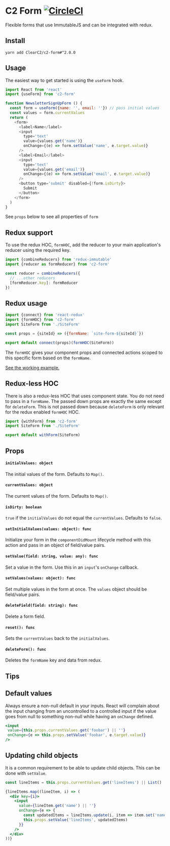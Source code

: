 # C2 Form [![CircleCI](https://circleci.com/gh/ClearC2/c2-form.svg?style=svg)](https://circleci.com/gh/ClearC2/c2-form)

Flexible forms that use ImmutableJS and can be integrated with redux.

## Install

```
yarn add ClearC2/c2-form#^2.0.0
```

## Usage
The easiest way to get started is using the `useForm` hook.

```js
import React from 'react'
import {useForm} from 'c2-form'

function NewsletterSignUpForm () {
  const form = useForm({name: '', email: ''}) // pass initial values
  const values = form.currentValues
  return (
    <form>
      <label>Name</label>
      <input
      	type='text'
        value={values.get('name')}
        onChange={(e) => form.setValue('name', e.target.value)}
      />
      <label>Email</label>
      <input
      	type='text'
        value={values.get('email')}
        onChange={(e) => form.setValue('email', e.target.value)}
      />
      <button type='submit' disabled={!form.isDirty}>
        Submit
      </button>
    </form>
  )
}

```

See `props` below to see all properties of `form`


## Redux support
To use the redux HOC, `formHOC`, add the reducer to your main application's reducer using the required key.

```js
import {combineReducers} from 'redux-immutable'
import {reducer as formReducer} from 'c2-form'

const reducer = combineReducers({
  // ...other reducers
  [formReducer.key]: formReducer
})
```

## Redux usage
```js
import {connect} from 'react-redux'
import {formHOC} from 'c2-form'
import SiteForm from './SiteForm'

const props = {siteId} => ({formName: `site-form-${siteId}`})

export default connect(props)(formHOC(SiteForm))
```

The `formHOC` gives your component props and connected actions scoped to this specific form based on the `formName`.

[See the working example.](example/src/Example.js)

## Redux-less HOC
There is also a redux-less HOC that uses component state. You do not need to pass in a `formName`.
The passed down props are exactly the same except for `deleteForm`. This is not passed down because `deleteForm` is only relevant
for the redux enabled `formHOC` HOC.


```js
import {withForm} from 'c2-form'
import SiteForm from './SiteForm'

export default withForm(SiteForm)
```

## Props
#### `initialValues: object`
The initial values of the form. Defaults to `Map()`.

#### `currentValues: object`
The current values of the form. Defaults to `Map()`.

#### `isDirty: boolean`
`true` if the `initialValues` do not equal the `currentValues`. Defaults to `false`.

#### `setInitialValues(values: object): func`
Initialize your form in the `componentDidMount` lifecycle method with this action and pass in an object of field/value pairs.

#### `setValue(field: string, value: any): func`
Set a value in the form. Use this in an `input`'s `onChange` callback.

#### `setValues(values: object): func`
Set multiple values in the form at once. The `values` object should be field/value pairs.

#### `deleteField(field: string): func`
Delete a form field.

#### `reset(): func`
Sets the `currentValues` back to the `initialValues`.

#### `deleteForm(): func`
Deletes the `formName` key and data from redux.

## Tips


## Default values
 Always ensure a non-null default in your inputs. React will complain about the input changing from an uncontrolled to a controlled input if the value goes from null to something non-null while having an `onChange` defined.

 ```jsx
<input
  value={this.props.currentValues.get('foobar') || ''}
  onChange={e => this.props.setValue('foobar', e.target.value)}
/>
 ```

## Updating child objects

It is a common requirement to be able to update child objects. This can be done with `setValue`.

```jsx
const lineItems = this.props.currentValues.get('lineItems') || List()

{lineItems.map((lineItem, i) => (
  <div key={i}>
    <input
      value={lineItem.get('name') || ''}
      onChange={e => {
        const updatedItems = lineItems.update(i, item => item.set('name', e.target.value))
        this.props.setValue('lineItems', updatedItems)
      }}
    />
  </div>
))}
```
